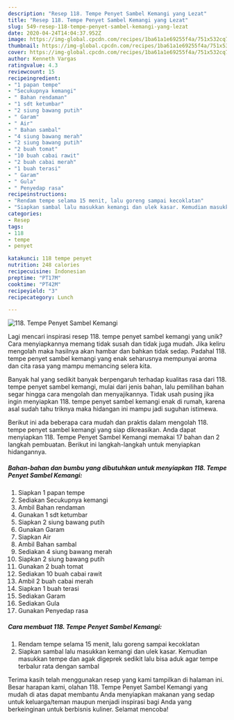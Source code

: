 ```yaml
---
description: "Resep 118. Tempe Penyet Sambel Kemangi yang Lezat"
title: "Resep 118. Tempe Penyet Sambel Kemangi yang Lezat"
slug: 549-resep-118-tempe-penyet-sambel-kemangi-yang-lezat
date: 2020-04-24T14:04:37.952Z
image: https://img-global.cpcdn.com/recipes/1ba61a1e69255f4a/751x532cq70/118-tempe-penyet-sambel-kemangi-foto-resep-utama.jpg
thumbnail: https://img-global.cpcdn.com/recipes/1ba61a1e69255f4a/751x532cq70/118-tempe-penyet-sambel-kemangi-foto-resep-utama.jpg
cover: https://img-global.cpcdn.com/recipes/1ba61a1e69255f4a/751x532cq70/118-tempe-penyet-sambel-kemangi-foto-resep-utama.jpg
author: Kenneth Vargas
ratingvalue: 4.3
reviewcount: 15
recipeingredient:
- "1 papan tempe"
- "Secukupnya kemangi"
- " Bahan rendaman"
- "1 sdt ketumbar"
- "2 siung bawang putih"
- " Garam"
- " Air"
- " Bahan sambal"
- "4 siung bawang merah"
- "2 siung bawang putih"
- "2 buah tomat"
- "10 buah cabai rawit"
- "2 buah cabai merah"
- "1 buah terasi"
- " Garam"
- " Gula"
- " Penyedap rasa"
recipeinstructions:
- "Rendam tempe selama 15 menit, lalu goreng sampai kecoklatan"
- "Siapkan sambal lalu masukkan kemangi dan ulek kasar. Kemudian masukkan tempe dan agak digeprek sedikit lalu bisa aduk agar tempe terbalur rata dengan sambal"
categories:
- Resep
tags:
- 118
- tempe
- penyet

katakunci: 118 tempe penyet 
nutrition: 248 calories
recipecuisine: Indonesian
preptime: "PT17M"
cooktime: "PT42M"
recipeyield: "3"
recipecategory: Lunch

---
```



![118. Tempe Penyet Sambel Kemangi](https://img-global.cpcdn.com/recipes/1ba61a1e69255f4a/751x532cq70/118-tempe-penyet-sambel-kemangi-foto-resep-utama.jpg)

Lagi mencari inspirasi resep 118. tempe penyet sambel kemangi yang unik? Cara menyiapkannya memang tidak susah dan tidak juga mudah. Jika keliru mengolah maka hasilnya akan hambar dan bahkan tidak sedap. Padahal 118. tempe penyet sambel kemangi yang enak seharusnya mempunyai aroma dan cita rasa yang mampu memancing selera kita.



Banyak hal yang sedikit banyak berpengaruh terhadap kualitas rasa dari 118. tempe penyet sambel kemangi, mulai dari jenis bahan, lalu pemilihan bahan segar hingga cara mengolah dan menyajikannya. Tidak usah pusing jika ingin menyiapkan 118. tempe penyet sambel kemangi enak di rumah, karena asal sudah tahu triknya maka hidangan ini mampu jadi suguhan istimewa.


Berikut ini ada beberapa cara mudah dan praktis dalam mengolah 118. tempe penyet sambel kemangi yang siap dikreasikan. Anda dapat menyiapkan 118. Tempe Penyet Sambel Kemangi memakai 17 bahan dan 2 langkah pembuatan. Berikut ini langkah-langkah untuk menyiapkan hidangannya.

<!--inarticleads1-->

##### Bahan-bahan dan bumbu yang dibutuhkan untuk menyiapkan 118. Tempe Penyet Sambel Kemangi:

1. Siapkan 1 papan tempe
1. Sediakan Secukupnya kemangi
1. Ambil  Bahan rendaman
1. Gunakan 1 sdt ketumbar
1. Siapkan 2 siung bawang putih
1. Gunakan  Garam
1. Siapkan  Air
1. Ambil  Bahan sambal
1. Sediakan 4 siung bawang merah
1. Siapkan 2 siung bawang putih
1. Gunakan 2 buah tomat
1. Sediakan 10 buah cabai rawit
1. Ambil 2 buah cabai merah
1. Siapkan 1 buah terasi
1. Sediakan  Garam
1. Sediakan  Gula
1. Gunakan  Penyedap rasa




<!--inarticleads2-->

##### Cara membuat 118. Tempe Penyet Sambel Kemangi:

1. Rendam tempe selama 15 menit, lalu goreng sampai kecoklatan
1. Siapkan sambal lalu masukkan kemangi dan ulek kasar. Kemudian masukkan tempe dan agak digeprek sedikit lalu bisa aduk agar tempe terbalur rata dengan sambal




Terima kasih telah menggunakan resep yang kami tampilkan di halaman ini. Besar harapan kami, olahan 118. Tempe Penyet Sambel Kemangi yang mudah di atas dapat membantu Anda menyiapkan makanan yang sedap untuk keluarga/teman maupun menjadi inspirasi bagi Anda yang berkeinginan untuk berbisnis kuliner. Selamat mencoba!
